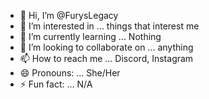 - 👋 Hi, I’m @FurysLegacy
- 👀 I’m interested in ... things that interest me
- 🌱 I’m currently learning ... Nothing
- 💞️ I’m looking to collaborate on ... anything
- 📫 How to reach me ... Discord, Instagram
- 😄 Pronouns: ... She/Her
- ⚡ Fun fact: ... N/A

<!---
FurysLegacy/FurysLegacy is a ✨ special ✨ repository because its `README.md` (this file) appears on your GitHub profile.
You can click the Preview link to take a look at your changes.
--->
